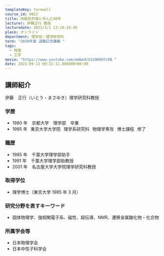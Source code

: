```yaml
---
templateKey: farewell
course_id: 0822
title: 核磁気共鳴と歩んだ40年
lecturer: 伊藤正行 教授
lecturedate: 2021/3/1 13:10-14:40
place: オンライン
department: 理学部／理学研究科
term: "2020年度 退職記念講義 "
tags:
  - 物理
  - 工学
movie: "https://www.youtube.com/embed/XJo9KKH7cR8 "
date: 2021-09-13 09:31:11.886000+00:00
---
```


## 講師紹介

伊藤　正行（いとう・まさゆき）理学研究科教授

### 学歴

- 1980 年　京都大学　理学部　卒業
- 1985 年   東京大学大学院   理学系研究科   物理学専攻   博士課程   修了

### 職歴

- 1985 年　千葉大学理学部助手
- 1991 年　千葉大学理学部助教授
- 2001 年　名古屋大学大学院理学研究科教授

### 取得学位

- 理学博士（東京大学 1985 年 3 月）

### 研究分野を表すキーワード  

- 固体物理学、強相関電子系、磁性、超伝導、NMR、遷移金属酸化物・化合物

### 所属学会等

- 日本物理学会
- 日本中性子科学会
